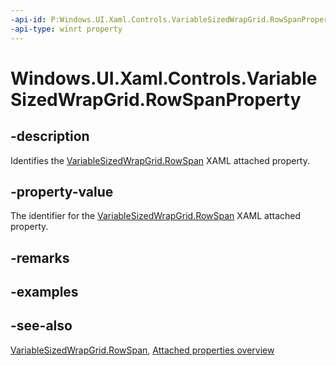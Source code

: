 ```yaml
---
-api-id: P:Windows.UI.Xaml.Controls.VariableSizedWrapGrid.RowSpanProperty
-api-type: winrt property
---
```


<!-- Property syntax
public Windows.UI.Xaml.DependencyProperty RowSpanProperty { get; }
-->

# Windows.UI.Xaml.Controls.VariableSizedWrapGrid.RowSpanProperty

## -description
Identifies the [VariableSizedWrapGrid.RowSpan](variablesizedwrapgrid_rowspan.md) XAML attached property.



## -property-value
The identifier for the [VariableSizedWrapGrid.RowSpan](variablesizedwrapgrid_rowspan.md) XAML attached property.

## -remarks

## -examples

## -see-also

[VariableSizedWrapGrid.RowSpan](variablesizedwrapgrid_rowspan.md), [Attached properties overview](/windows/uwp/xaml-platform/attached-properties-overview)
